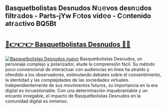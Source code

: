 ## Basquetbolistas Desnudos N𝚞𝚎vos desn𝚞dos filtr𝚊dos - Parts-jYw F𝚘tos vid𝚎o - C𝚘ntenido atr𝚊ctivo BQ5Bt

# <h2><a href="http://mbczk9.tromn.icu/?c=Basquetbolistas+Desnudos">🔗👉👉👉 Basquetbolistas Desnudos 🔗🔗</a></h2>

[![Basquetbolistas Desnudos nuevo](https://i.imgur.com/pEAQMta.gif)](http://mbczk9.tromn.icu/?c=Basquetbolistas+Desnudos)
Basquetbolistas Desnudos, un personaje complejo y polarizador, elude la comprensión fácil. Su método poco convencional de interactuar con audiencias en línea ha atraído y ofendido a los observadores, estimulando debates sobre el consentimiento, la identidad y las complejidades de las sociedades virtuales. Independientemente de sus movimientos futuros, su importancia en la era digital es incuestionable. Con una determinación inquebrantable y un encanto innegable, el impacto de Basquetbolistas Desnudos en la comunidad digital es inmenso.

